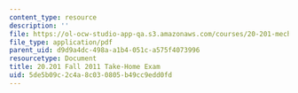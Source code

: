 ```yaml
---
content_type: resource
description: ''
file: https://ol-ocw-studio-app-qa.s3.amazonaws.com/courses/20-201-mechanisms-of-drug-actions-fall-2013/5de5b09c2c4a8c030805b49cc9edd0fd_MIT20_201F13_2011_Quiz.pdf
file_type: application/pdf
parent_uid: d9d9a4dc-498a-a1b4-051c-a575f4073996
resourcetype: Document
title: 20.201 Fall 2011 Take-Home Exam
uid: 5de5b09c-2c4a-8c03-0805-b49cc9edd0fd
---
```

